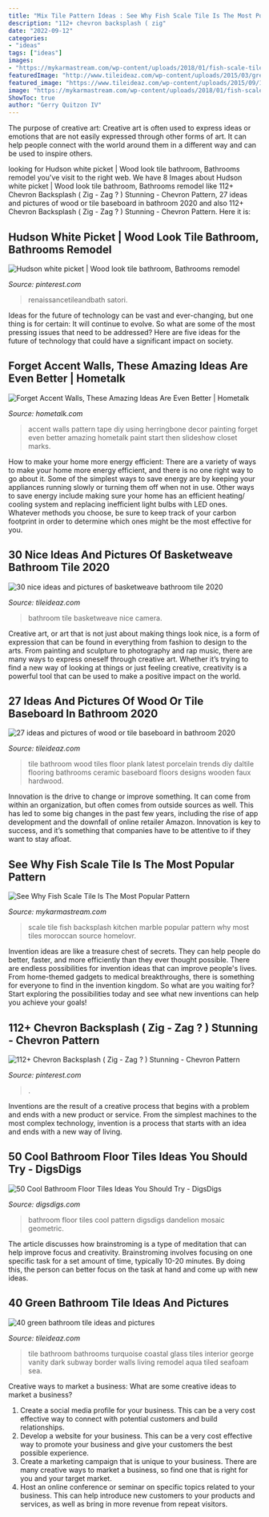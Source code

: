 ```yaml
---
title: "Mix Tile Pattern Ideas : See Why Fish Scale Tile Is The Most Popular Pattern"
description: "112+ chevron backsplash ( zig"
date: "2022-09-12"
categories:
- "ideas"
tags: ["ideas"]
images:
- "https://mykarmastream.com/wp-content/uploads/2018/01/fish-scale-tile-7-.jpg"
featuredImage: "http://www.tileideaz.com/wp-content/uploads/2015/03/green_bathroom_tile_7.jpg"
featured_image: "https://www.tileideaz.com/wp-content/uploads/2015/09/19.jpeg"
image: "https://mykarmastream.com/wp-content/uploads/2018/01/fish-scale-tile-7-.jpg"
ShowToc: true
author: "Gerry Quitzon IV"
---
```



The purpose of creative art:
Creative art is often used to express ideas or emotions that are not easily expressed through other forms of art. It can help people connect with the world around them in a different way and can be used to inspire others.

	

		
looking for Hudson white picket | Wood look tile bathroom, Bathrooms remodel you've visit to the right web. We have 8 Images about Hudson white picket | Wood look tile bathroom, Bathrooms remodel like 112+ Chevron Backsplash ( Zig - Zag ? ) Stunning - Chevron Pattern, 27 ideas and pictures of wood or tile baseboard in bathroom 2020 and also 112+ Chevron Backsplash ( Zig - Zag ? ) Stunning - Chevron Pattern. Here it is:
		
    
## Hudson White Picket | Wood Look Tile Bathroom, Bathrooms Remodel

<img loading=lazy src="https://i.pinimg.com/736x/63/84/e9/6384e96f3b0f02ab797eb2ce66b4664c.jpg" onerror="this.onerror=null;this.src='https://tse2.mm.bing.net/th?id=OIP.dXIl_apeSz4Kee7m50sp9gAAAA&amp;pid=15.1';" alt="Hudson white picket | Wood look tile bathroom, Bathrooms remodel">

_Source: pinterest.com_

>renaissancetileandbath satori. 

	

Ideas for the future of technology can be vast and ever-changing, but one thing is for certain: It will continue to evolve. So what are some of the most pressing issues that need to be addressed? Here are five ideas for the future of technology that could have a significant impact on society.

    
## Forget Accent Walls, These Amazing Ideas Are Even Better | Hometalk

<img loading=lazy src="https://cdn-fastly.hometalk.com/media/2016/10/23/3585928/s-forget-accent-walls-these-amazing-ideas-are-even-better-home-decor-wall-decor.jpg?size=1600x1000&amp;nocrop=1" onerror="this.onerror=null;this.src='https://tse3.mm.bing.net/th?id=OIP.M3rcoCLC4QNxh9A-ZczOHgHaJ5&amp;pid=15.1';" alt="Forget Accent Walls, These Amazing Ideas Are Even Better | Hometalk">

_Source: hometalk.com_

>accent walls pattern tape diy using herringbone decor painting forget even better amazing hometalk paint start then slideshow closet marks. 

	

How to make your home more energy efficient:
There are a variety of ways to make your home more energy efficient, and there is no one right way to go about it. Some of the simplest ways to save energy are by keeping your appliances running slowly or turning them off when not in use. Other ways to save energy include making sure your home has an efficient heating/ cooling system and replacing inefficient light bulbs with LED ones. Whatever methods you choose, be sure to keep track of your carbon footprint in order to determine which ones might be the most effective for you.

    
## 30 Nice Ideas And Pictures Of Basketweave Bathroom Tile 2020

<img loading=lazy src="https://www.tileideaz.com/wp-content/uploads/2015/09/DSC00104.jpg" onerror="this.onerror=null;this.src='https://tse1.mm.bing.net/th?id=OIP.19xQc6O9ftjFVxm5hPgfwwHaFj&amp;pid=15.1';" alt="30 nice ideas and pictures of basketweave bathroom tile 2020">

_Source: tileideaz.com_

>bathroom tile basketweave nice camera. 

	

Creative art, or art that is not just about making things look nice, is a form of expression that can be found in everything from fashion to design to the arts. From painting and sculpture to photography and rap music, there are many ways to express oneself through creative art. Whether it’s trying to find a new way of looking at things or just feeling creative, creativity is a powerful tool that can be used to make a positive impact on the world.

    
## 27 Ideas And Pictures Of Wood Or Tile Baseboard In Bathroom 2020

<img loading=lazy src="https://www.tileideaz.com/wp-content/uploads/2015/09/19.jpeg" onerror="this.onerror=null;this.src='https://tse4.mm.bing.net/th?id=OIP.5rdGK-HlBzDT9rgxe4o7tAHaJ4&amp;pid=15.1';" alt="27 ideas and pictures of wood or tile baseboard in bathroom 2020">

_Source: tileideaz.com_

>tile bathroom wood tiles floor plank latest porcelain trends diy daltile flooring bathrooms ceramic baseboard floors designs wooden faux hardwood. 

	

Innovation is the drive to change or improve something. It can come from within an organization, but often comes from outside sources as well. This has led to some big changes in the past few years, including the rise of app development and the downfall of online retailer Amazon. Innovation is key to success, and it’s something that companies have to be attentive to if they want to stay afloat.

    
## See Why Fish Scale Tile Is The Most Popular Pattern

<img loading=lazy src="https://mykarmastream.com/wp-content/uploads/2018/01/fish-scale-tile-7-.jpg" onerror="this.onerror=null;this.src='https://tse3.mm.bing.net/th?id=OIP.phsc0hz_y0RuhVO5JhqzEgHaKX&amp;pid=15.1';" alt="See Why Fish Scale Tile Is The Most Popular Pattern">

_Source: mykarmastream.com_

>scale tile fish backsplash kitchen marble popular pattern why most tiles moroccan source homelovr. 

	

Invention ideas are like a treasure chest of secrets. They can help people do better, faster, and more efficiently than they ever thought possible. There are endless possibilities for invention ideas that can improve people's lives. From home-themed gadgets to medical breakthroughs, there is something for everyone to find in the invention kingdom. So what are you waiting for? Start exploring the possibilities today and see what new inventions can help you achieve your goals!

    
## 112+ Chevron Backsplash ( Zig - Zag ? ) Stunning - Chevron Pattern

<img loading=lazy src="https://i.pinimg.com/736x/03/ee/2b/03ee2b586317d3e2bc154dc217baaea6.jpg" onerror="this.onerror=null;this.src='https://tse4.mm.bing.net/th?id=OIP.A9DLLjP5q4qL8qTpZUHkkQHaNU&amp;pid=15.1';" alt="112+ Chevron Backsplash ( Zig - Zag ? ) Stunning - Chevron Pattern">

_Source: pinterest.com_

>. 

	

Inventions are the result of a creative process that begins with a problem and ends with a new product or service. From the simplest machines to the most complex technology, invention is a process that starts with an idea and ends with a new way of living.

    
## 50 Cool Bathroom Floor Tiles Ideas You Should Try - DigsDigs

<img loading=lazy src="https://www.digsdigs.com/photos/15-geometric-pattern-bathroom-floor-tiles.jpg" onerror="this.onerror=null;this.src='https://tse4.mm.bing.net/th?id=OIP.NYhq-cIDBaEAe4Vi0U__lAHaLM&amp;pid=15.1';" alt="50 Cool Bathroom Floor Tiles Ideas You Should Try - DigsDigs">

_Source: digsdigs.com_

>bathroom floor tiles cool pattern digsdigs dandelion mosaic geometric. 

	

The article discusses how brainstroming is a type of meditation that can help improve focus and creativity. Brainstroming involves focusing on one specific task for a set amount of time, typically 10-20 minutes. By doing this, the person can better focus on the task at hand and come up with new ideas.

    
## 40 Green Bathroom Tile Ideas And Pictures

<img loading=lazy src="http://www.tileideaz.com/wp-content/uploads/2015/03/green_bathroom_tile_7.jpg" onerror="this.onerror=null;this.src='https://tse2.mm.bing.net/th?id=OIP.NGuZVEXn_6AwbgCVIwy6BQHaLH&amp;pid=15.1';" alt="40 green bathroom tile ideas and pictures">

_Source: tileideaz.com_

>tile bathroom bathrooms turquoise coastal glass tiles interior george vanity dark subway border walls living remodel aqua tiled seafoam sea. 

	

Creative ways to market a business: What are some creative ideas to market a business?
1. Create a social media profile for your business. This can be a very cost effective way to connect with potential customers and build relationships.
2. Develop a website for your business. This can be a very cost effective way to promote your business and give your customers the best possible experience.
3. Create a marketing campaign that is unique to your business. There are many creative ways to market a business, so find one that is right for you and your target market.
4. Host an online conference or seminar on specific topics related to your business. This can help introduce new customers to your products and services, as well as bring in more revenue from repeat visitors.

